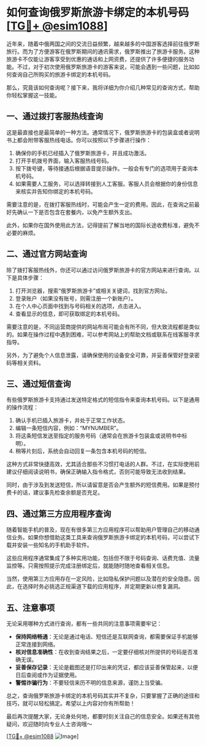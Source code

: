 # 如何查询俄罗斯旅游卡绑定的本机号码 [[TG💪+ @esim1088](https://t.me/s/esim1088)]

近年来，随着中俄两国之间的交流日益频繁，越来越多的中国游客选择前往俄罗斯旅行。而为了方便游客在俄罗斯期间的通讯需求，俄罗斯推出了旅游卡服务。这种旅游卡不仅能让游客享受到优惠的通话和上网资费，还提供了许多便捷的服务功能。不过，对于初次使用俄罗斯旅游卡的游客来说，可能会遇到一些问题，比如如何查询自己所购买的旅游卡绑定的本机号码。

那么，究竟该如何查询呢？接下来，我将详细为你介绍几种常见的查询方式，帮助你轻松掌握这一技能。

## 一、通过拨打客服热线查询

这是最直接也是最简单的一种方法。通常情况下，俄罗斯旅游卡的包装盒或者说明书上都会附带客服热线电话。你可以按照以下步骤进行操作：

1. 确保你的手机已经插入了俄罗斯旅游卡，并且成功激活。
2. 打开手机拨号界面，输入客服热线号码。
3. 按下拨号键，等待接通后根据语音提示操作。一般会有专门的选项用于查询本机号码。
4. 如果需要人工服务，可以选择转接到人工客服。客服人员会根据你的身份信息来核实并告知你绑定的本机号码。

需要注意的是，在拨打客服热线时，可能会产生一定的费用。因此，在查询之前最好先确认一下是否包含在套餐内，以免产生额外支出。

此外，如果你在国外使用此方法，记得提前了解当地的国际长途收费标准，避免不必要的麻烦。

## 二、通过官方网站查询

除了拨打客服热线外，你还可以通过访问俄罗斯旅游卡的官方网站来进行查询。以下是具体步骤：

1. 打开浏览器，搜索“俄罗斯旅游卡”或相关关键词，找到官方网址。
2. 登录账户（如果没有账号，则需注册一个新账户）。
3. 在个人中心页面中找到与号码相关的选项，点击进入。
4. 查看显示的信息，即可获取绑定的本机号码。

需要注意的是，不同运营商提供的网站布局可能会有所不同，但大致流程都是类似的。如果在操作过程中遇到困难，可以参考网站上的帮助文档或联系在线客服寻求指导。

另外，为了避免个人信息泄露，请确保使用的设备安全可靠，并妥善保管好登录密码等相关资料。

## 三、通过短信查询

有些俄罗斯旅游卡支持通过发送特定格式的短信指令来查询本机号码。以下是通用的操作流程：

1. 确认手机已插入旅游卡，并处于正常工作状态。
2. 编辑一条短信内容，例如：“MYNUMBER”。
3. 将这条短信发送至指定的服务号码（通常会在旅游卡包装盒或说明书中标明）。
4. 稍等片刻后，系统会自动回复一条包含本机号码的短信。

这种方式非常快捷高效，尤其适合那些不习惯打电话的人群。不过，在实际使用前建议仔细阅读说明书，确保正确输入指令格式，否则可能导致无法收到结果。

同时，由于涉及到发送短信，所以请留意是否会产生额外的短信费用。如果是预付费卡的话，建议事先检查余额是否充足。

## 四、通过第三方应用程序查询

随着智能手机的普及，现在有很多第三方应用程序可以帮助用户管理自己的移动通信业务。如果你想借助这类工具来查询俄罗斯旅游卡绑定的本机号码，可以尝试下载并安装一些知名的手机助手软件。

这些应用程序通常集成了多种实用功能，包括但不限于号码查询、话费充值、流量监控等。只需按照提示完成注册绑定后，就能随时随地查看相关信息。

当然，使用第三方应用存在一定风险，比如隐私保护问题以及潜在的安全隐患。因此，在选择时务必挑选正规渠道下载的应用程序，并定期更新以修复漏洞。

## 五、注意事项

无论采用哪种方式进行查询，都有一些共同的注意事项需要牢记：

- **保持网络畅通**：无论是通过电话、短信还是互联网查询，都需要保证手机能够正常连接到网络。
- **核对信息准确性**：在收到查询结果之后，一定要仔细核对所提供的号码是否准确无误。
- **妥善保存记录**：无论是截图还是打印出来的凭证，都应该妥善保管起来，以便日后查阅或作为证据使用。
- **警惕诈骗行为**：不要轻信来历不明的信息来源，谨防上当受骗。

总之，查询俄罗斯旅游卡绑定的本机号码其实并不复杂，只要掌握了正确的途径和技巧，就可以轻松搞定。希望以上内容对你有所帮助！

最后再次提醒大家，无论身处何地，都要时刻关注自己的信息安全。如果还有其他疑问，欢迎随时向专业人士咨询哦～ 

[[TG💪+ @esim1088](https://t.me/s/esim1088) ![Image](https://i.postimg.cc/4NQfJmqS/Snipaste-2025-05-13-00-14-12.png)]